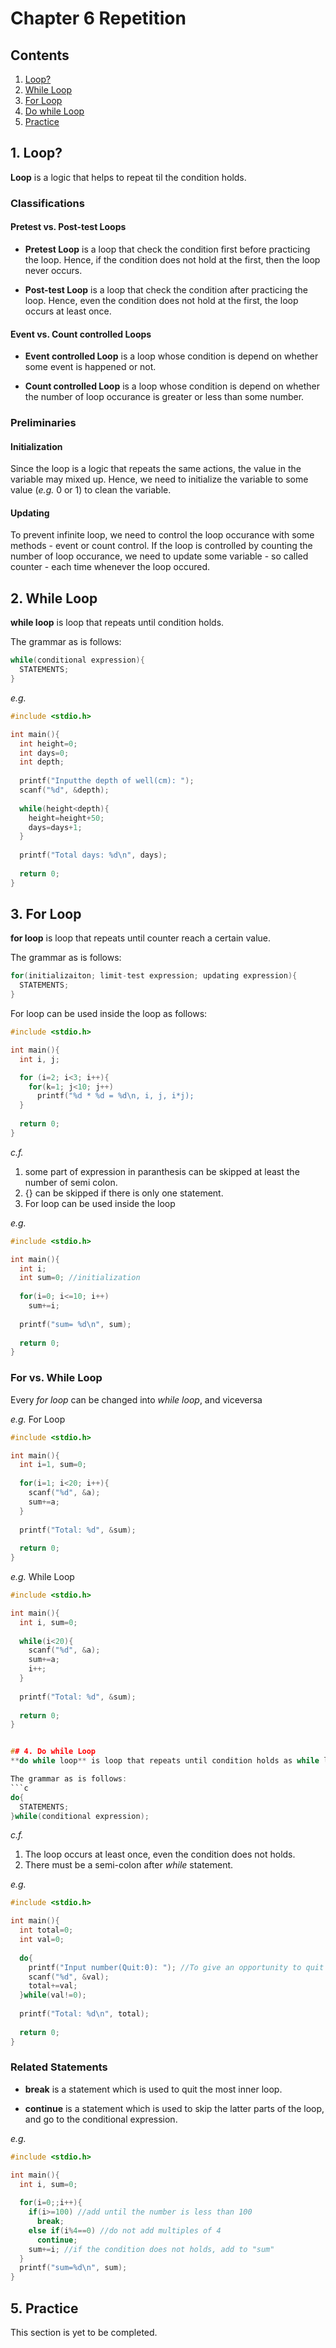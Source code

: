# Chapter 6 Repetition

## Contents
1. [Loop?](#1-loop)
2. [While Loop](#2-while-loop)
3. [For Loop](#3-for-loop)
4. [Do while Loop](#4-do-while-loop)
5. [Practice](#5-practice)

## 1. Loop?
**Loop** is a logic that helps to repeat til the condition holds.

### Classifications
#### Pretest vs. Post-test Loops
* **Pretest Loop** is a loop that check the condition first before practicing the loop. Hence, if the condition does not hold at
the first, then the loop never occurs.


* **Post-test Loop** is a loop that check the condition after practicing the loop. Hence, even the condition does not hold at
the first, the loop occurs at least once.

#### Event vs. Count controlled Loops
* **Event controlled Loop** is a loop whose condition is depend on whether some event is happened or not.


* **Count controlled Loop** is a loop whose condition is depend on whether the number of loop occurance is greater or less than some number.

### Preliminaries
#### Initialization
Since the loop is a logic that repeats the same actions, the value in the variable may mixed up. Hence, we need to initialize the variable to some value (_e.g._ 0 or 1) to clean the variable.

#### Updating
To prevent infinite loop, we need to control the loop occurance with some methods - event or count control. If the loop is
controlled by counting the number of loop occurance, we need to update some variable - so called counter - each time whenever
the loop occured.

## 2. While Loop
**while loop** is loop that repeats until condition holds.


The grammar as is follows:
```c
while(conditional expression){
  STATEMENTS;
}
```


_e.g._
```c
#include <stdio.h>

int main(){
  int height=0;
  int days=0;
  int depth;
  
  printf("Inputthe depth of well(cm): ");
  scanf("%d", &depth);
  
  while(height<depth){
    height=height+50;
    days=days+1;
  }
  
  printf("Total days: %d\n", days);
  
  return 0;
}
```


## 3. For Loop
**for loop** is loop that repeats until counter reach a certain value.

The grammar as is follows:
```c
for(initializaiton; limit-test expression; updating expression){
  STATEMENTS;
}

```

For loop can be used inside the loop as follows:
```c
#include <stdio.h>

int main(){
  int i, j;

  for (i=2; i<3; i++){
    for(k=1; j<10; j++)
      printf("%d * %d = %d\n, i, j, i*j);
  }
  
  return 0;
}
```

_c.f._
1) some part of expression in paranthesis can be skipped at least the number of semi colon.
2) {} can be skipped if there is only one statement.
3) For loop can be used inside the loop

_e.g._
```c
#include <stdio.h>

int main(){
  int i;
  int sum=0; //initialization
  
  for(i=0; i<=10; i++)
    sum+=i;
    
  printf("sum= %d\n", sum);
  
  return 0;
}
```

### For vs. While Loop
Every _for loop_ can be changed into _while loop_, and viceversa

_e.g._ For Loop
```c
#include <stdio.h>

int main(){
  int i=1, sum=0;
  
  for(i=1; i<20; i++){
    scanf("%d", &a);
    sum+=a;
  }
  
  printf("Total: %d", &sum);
  
  return 0;
}
```

_e.g._ While Loop
```c
#include <stdio.h>

int main(){
  int i, sum=0;
  
  while(i<20){
    scanf("%d", &a);
    sum+=a;
    i++;
  }
  
  printf("Total: %d", &sum);
  
  return 0;
}
```
```c

## 4. Do while Loop
**do while loop** is loop that repeats until condition holds as while loop, but actions occur before checking the condition. (_i.e._ Post-test Loop)

The grammar as is follows:
```c
do{
  STATEMENTS;
}while(conditional expression);

```

_c.f._
1) The loop occurs at least once, even the condition does not holds.
2) There must be a semi-colon after _while_ statement.


_e.g._
```c
#include <stdio.h>

int main(){
  int total=0;
  int val=0;
  
  do{
    printf("Input number(Quit:0): "); //To give an opportunity to quit the program at the begining, we use "do-while loop"
    scanf("%d", &val);
    total+=val;
  }while(val!=0);
 
  printf("Total: %d\n", total);
  
  return 0;
}
```


### Related Statements
* **break** is a statement which is used to quit the most inner loop.

* **continue** is a statement which is used to skip the latter parts of the loop, and go to the conditional expression.


_e.g._
```c
#include <stdio.h>

int main(){
  int i, sum=0;
  
  for(i=0;;i++){
    if(i>=100) //add until the number is less than 100
      break;
    else if(i%4==0) //do not add multiples of 4
      continue;
    sum+=i; //if the condition does not holds, add to "sum"
  }
  printf("sum=%d\n", sum);
}
```


## 5. Practice
This section is yet to be completed.
